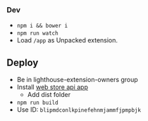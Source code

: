 ### Dev

* `npm i && bower i`
* `npm run watch`
* Load `/app` as Unpacked extension.


## Deploy

* Be in lighthouse-extension-owners group
* Install [web store api app](https://chrome.google.com/webstore/detail/web-store-api-sample-app/ndgidogppopohjpghapeojgoehfmflab)
  * Add dist folder
* `npm run build`
* Use ID: `blipmdconlkpinefehnmjammfjpmpbjk`
